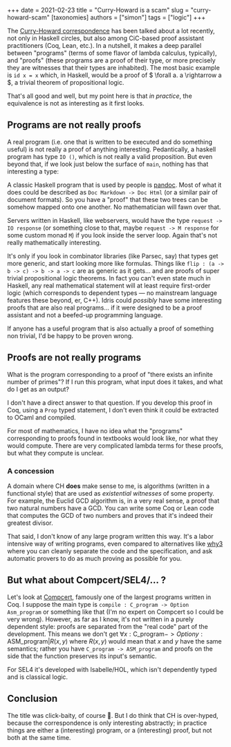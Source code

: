 +++
date = 2021-02-23
title = "Curry-Howard is a scam"
slug = "curry-howard-scam"
[taxonomies]
authors = ["simon"]
tags = ["logic"]
+++

The
[Curry-Howard correspondence](https://en.wikipedia.org/wiki/Curry%E2%80%93Howard_correspondence)
has been talked about a lot recently, not only in Haskell circles, but also
among CiC-based proof assistant practitioners (Coq, Lean, etc.).
In a nutshell, it makes a deep parallel between "programs" (terms of some flavor
of lambda calculus, typically), and "proofs" (these programs are a proof of their type,
or more precisely they are witnesses that their types are inhabited).
The most basic example is `id x = x` which, in Haskell, would be a proof of
$ \forall a. a \rightarrow a $, a trivial theorem of propositional logic.

That's all good and well, but my point here is that _in practice_, the equivalence is
not as interesting as it first looks.

<!-- more -->

## Programs are not really proofs

A real program (i.e. one that is written to be executed and do something useful)
is not really a proof of anything interesting.
Pedantically, a haskell program has type `IO ()`, which is not really a valid
proposition. But even beyond that, if we look just below the surface of `main`,
nothing has that interesting a type:

A classic Haskell program that is used by people is [pandoc](https://pandoc.org/).
Most of what it does could be described as `Doc Markdown -> Doc Html` (or
a similar pair of document formats). So you have a "proof" that these two trees
can be somehow mapped onto one another. No mathematician will fawn over that.

Servers written in Haskell, like webservers, would have the type `request -> IO response`
(or something close to that, maybe `request -> M response` for some custom monad `M`)
if you look inside the server loop. Again that's not really mathematically interesting.

It's only if you look in combinator libraries (like Parsec, say) that types get more generic,
and start looking more like formulas. Things like `flip : (a -> b -> c) -> b -> a -> c`
are as generic as it gets… and are proofs of super trivial propositional logic theorems.
In fact you can't even state much in Haskell, any real mathematical statement will at least
require first-order logic (which corresponds to dependent types — no mainstream
language features these beyond, er, C++). Idris could _possibly_
have some interesting proofs that are also real programs… if it were designed to
be a proof assistant and not a beefed-up programming language.

If anyone has a useful program that is also actually a proof of something non
trivial, I'd be happy to be proven wrong.

## Proofs are not really programs

What is the program corresponding to a proof of
"there exists an infinite number of primes"?
If I run this program, what input does it takes, and what do I get as an
output?

I don't have a direct answer to that question. If you develop this proof in Coq,
using a `Prop` typed statement, I don't even think it could be extracted to OCaml
and compiled.

For most of mathematics, I have no idea what the "programs" corresponding to proofs
found in textbooks would look like, nor what they would compute. There are
very complicated lambda terms for these proofs, but what they compute is
unclear.

### A concession

A domain where CH **does** make sense to me, is algorithms (written in a functional
style) that are used as _existential witnesses_ of some property.
For example, the Euclid GCD algorithm is, in a very real sense, a proof that
two natural numbers have a GCD. You can write some Coq or Lean code that
computes the GCD of two numbers and proves that it's indeed their greatest divisor.

That said, I don't know of any large program written this way. It's a labor intensive
way of writing programs, even compared to alternatives like [why3](https://why3.lri.fr/)
where you can cleanly separate the code and the specification, and ask automatic provers
to do as much proving as possible for you.

## But what about Compcert/SEL4/… ?

Let's look at [Compcert](https://compcert.inria.fr/), famously one of the largest
programs written in Coq.
I suppose the main type is `compile : C_program -> Option Asm_program`
or something like that (I'm no expert on Compcert so I could be very wrong).
However, as far as I know, it's not written in a purely dependent style: proofs are
separated from the "real code" part of the development. This means
we don't get $\forall x: \text{C_program} -> Option {y : \text{ASM_program} | R(x,y)}$
where $R(x,y)$ would mean that $x$ and $y$ have the same semantics; rather you
have `C_program -> ASM_program` and proofs on the side that the function preserves
its input's semantic.

For SEL4 it's developed with Isabelle/HOL, which isn't dependently typed
and is classical logic.

## Conclusion

The title was click-baity, of course 🙂. But I do think that CH is over-hyped,
because the correspondence is only interesting abstractly; in practice things
are either a (interesting) program, or a (interesting) proof, but not both
at the same time.


<script src="https://polyfill.io/v3/polyfill.min.js?features=es6"></script>
<script id="MathJax-script" async src="https://cdn.jsdelivr.net/npm/mathjax@3/es5/tex-mml-chtml.js"></script>
<script>
MathJax = {
  tex: {
    inlineMath: [['$', '$'], ['\\(', '\\)']]
  }
};
</script>
